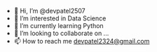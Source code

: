 - 👋 Hi, I’m @devpatel2507
- 👀 I’m interested in Data Science
- 🌱 I’m currently learning Python
- 💞️ I’m looking to collaborate on ...
- 📫 How to reach me devpatel2324@gmail.com

<!---
devpatel2507/devpatel2507 is a ✨ special ✨ repository because its `README.md` (this file) appears on your GitHub profile.
You can click the Preview link to take a look at your changes.
--->
